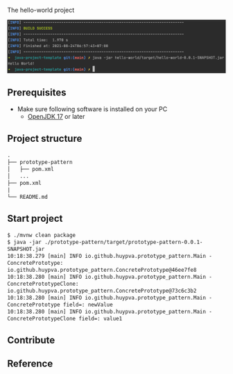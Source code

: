 The hello-world project

<div align="center">
    <img src="./assets/images/hello_world.png"/>
</div>

## Prerequisites
- Make sure following software is installed on your PC
  - [OpenJDK 17](https://adoptium.net/temurin/releases/?version=17) or later


## Project structure
```
.
├── prototype-pattern
│   ├── pom.xml
│   ...
├── pom.xml
|
└── README.md
```

## Start project

```shell
$ ./mvnw clean package
$ java -jar ./prototype-pattern/target/prototype-pattern-0.0.1-SNAPSHOT.jar
10:18:38.279 [main] INFO io.github.huypva.prototype_pattern.Main - ConcretePrototype: io.github.huypva.prototype_pattern.ConcretePrototype@46ee7fe8
10:18:38.280 [main] INFO io.github.huypva.prototype_pattern.Main - ConcretePrototypeClone: io.github.huypva.prototype_pattern.ConcretePrototype@73c6c3b2
10:18:38.280 [main] INFO io.github.huypva.prototype_pattern.Main - ConcretePrototype field=: newValue
10:18:38.280 [main] INFO io.github.huypva.prototype_pattern.Main - ConcretePrototypeClone field=: value1
```

## Contribute

## Reference